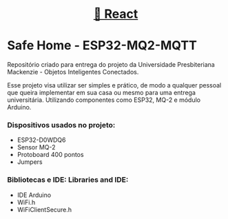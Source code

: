 <h1 align="center">
    <a href="https://pt-br.reactjs.org/">🔗 React</a>
</h1>

# Safe Home - ESP32-MQ2-MQTT
Repositório criado para entrega do projeto da Universidade Presbiteriana Mackenzie - Objetos Inteligentes Conectados.

Esse projeto visa utilizar ser simples e prático, de modo a qualquer pessoal que queira implementar em sua casa ou mesmo para uma entrega universitária.
Utilizando componentes como ESP32, MQ-2 e módulo Arduino.

### Dispositivos usados no projeto:

 - ESP32-D0WDQ6
 - Sensor MQ-2
 - Protoboard 400 pontos
 - Jumpers

### Bibliotecas e IDE: Libraries and IDE:

   - IDE Arduino
   - WiFi.h
   - WiFiClientSecure.h
